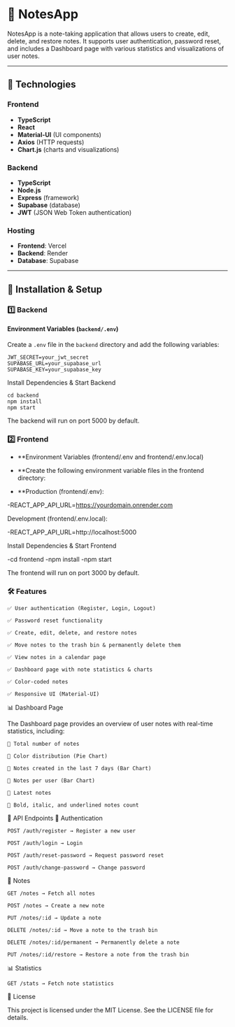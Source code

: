# 📒 NotesApp

NotesApp is a note-taking application that allows users to create, edit, delete, and restore notes. It supports user authentication, password reset, and includes a Dashboard page with various statistics and visualizations of user notes.

---

## 🚀 Technologies

### Frontend
- **TypeScript**
- **React**
- **Material-UI** (UI components)
- **Axios** (HTTP requests)
- **Chart.js** (charts and visualizations)

### Backend
- **TypeScript**
- **Node.js**
- **Express** (framework)
- **Supabase** (database)
- **JWT** (JSON Web Token authentication)

### Hosting
- **Frontend**: Vercel
- **Backend**: Render
- **Database**: Supabase

---

## 🔧 Installation & Setup

### 1️⃣ Backend

#### Environment Variables (`backend/.env`)
Create a `.env` file in the `backend` directory and add the following variables:


    JWT_SECRET=your_jwt_secret
    SUPABASE_URL=your_supabase_url
    SUPABASE_KEY=your_supabase_key

Install Dependencies & Start Backend

    cd backend
    npm install
    npm start

The backend will run on port 5000 by default.

### 2️⃣ Frontend
- **Environment Variables (frontend/.env and frontend/.env.local)

- **Create the following environment variable files in the frontend directory:

- **Production (frontend/.env):

-REACT_APP_API_URL=https://yourdomain.onrender.com

Development (frontend/.env.local):
    
-REACT_APP_API_URL=http://localhost:5000

Install Dependencies & Start Frontend

-cd frontend
-npm install
-npm start

The frontend will run on port 3000 by default.
### 🛠 Features

    ✅ User authentication (Register, Login, Logout)

    ✅ Password reset functionality

    ✅ Create, edit, delete, and restore notes

    ✅ Move notes to the trash bin & permanently delete them

    ✅ View notes in a calendar page

    ✅ Dashboard page with note statistics & charts

    ✅ Color-coded notes

    ✅ Responsive UI (Material-UI)

📊 Dashboard Page

The Dashboard page provides an overview of user notes with real-time statistics, including:

    📌 Total number of notes

    📌 Color distribution (Pie Chart)

    📌 Notes created in the last 7 days (Bar Chart)

    📌 Notes per user (Bar Chart)

    📌 Latest notes

    📌 Bold, italic, and underlined notes count

📜 API Endpoints
🔑 Authentication

    POST /auth/register → Register a new user

    POST /auth/login → Login

    POST /auth/reset-password → Request password reset

    POST /auth/change-password → Change password

📝 Notes

    GET /notes → Fetch all notes

    POST /notes → Create a new note

    PUT /notes/:id → Update a note

    DELETE /notes/:id → Move a note to the trash bin

    DELETE /notes/:id/permanent → Permanently delete a note

    PUT /notes/:id/restore → Restore a note from the trash bin

📊 Statistics

    GET /stats → Fetch note statistics

📜 License

This project is licensed under the MIT License. See the LICENSE file for details.
